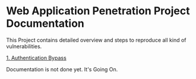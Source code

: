 # Web Application Penetration Project Documentation

This Project contains detailed overview and steps to reproduce all kind of vulnerabilities.

[1. Authentication Bypass](https://github.com/raja045/Web_Application_Penetration_Project/wiki/Authentication-Bypass-%E2%80%90-OTP)






Documentation is not done yet. It's Going On.
